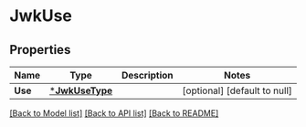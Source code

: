 # JwkUse

## Properties
Name | Type | Description | Notes
------------ | ------------- | ------------- | -------------
**Use** | [***JwkUseType**](JwkUseType.md) |  | [optional] [default to null]

[[Back to Model list]](../README.md#documentation-for-models) [[Back to API list]](../README.md#documentation-for-api-endpoints) [[Back to README]](../README.md)

